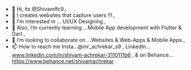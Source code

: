 - 👋 Hi, its @Shivamlfc9.,
- 💯 I creates websites that capture users !!!.,
- 👀 I’m interested in ... UI/UX Designing.,
- 🌱 Also, I’m currently learning ...Mobile App development with Flutter & Dart.,
- 💞️ I’m looking to collaborate on ...Websites & Web-Apps & Mobile Apps.,
- 📫 How to reach me Insta...@mr_achrekar_s9 , LinkedIn... www.linkedin.com/in/shivam-achrekar-3110111b6  , & on Behance... https://www.behance.net/shivamachrekar  .

<!---
Shivamlfc9/Shivamlfc9 is a ✨ special ✨ repository because its `README.md` (this file) appears on your GitHub profile.
You can click the Preview link to take a look at your changes.
--->
